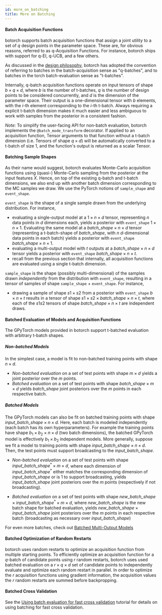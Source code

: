 ```yaml
---
id: more_on_batching
title: More on Batching
---
```



#### Batch Acquisition Functions

botorch supports batch acquisition functions that assign a joint utility to a
set of $q$ design points in the parameter space. These are, for obvious reasons,
referred to as q-Acquisition Functions. For instance, botorch ships with support
for q-EI, q-UCB, and a few others.

As discussed in the
[design philosophy](design_philosophy#batching-batching-batching),
botorch has adopted the convention of referring to batches in the
batch-acquisition sense as "q-batches", and to batches in the torch
batch-evaluation sense as "t-batches".

Internally, q-batch acquisition functions operate on input tensors of shape
$b \times q \times d$, where $b$ is the number of t-batches, $q$ is the number
of design points to be considered concurrently, and $d$ is the dimension of the
parameter space. Their output is a one-dimensional tensor with $b$ elements,
with the $i$-th element corresponding to the $i$-th t-batch. Always requiring a
explicit t-batch dimension makes it much easier and less ambiguous to work with
samples from the posterior in a consistent fashion.

*Note:* To simplify the user-facing API for non-batch evaluation, botorch
implements the `@batch_mode_transform` decorator. If applied to an acquisition
function, Tensor arguments to that function without a t-batch dimension (i.e. Tensors of shape $q \times d$) will be automatically converted to a t-batch of size 1, and the function's output is returned as a scalar Tensor.


#### Batching Sample Shapes

As their name would suggest, botorch evaluates Monte-Carlo acquisition functions
using (quasi-) Monte-Carlo sampling from the posterior at the input features
$X$. Hence, on top of the existing q-batch and t-batch dimensions, we also end
up with another batch dimension corresponding to the MC samples we draw.
We use the PyTorch notions of `sample_shape` and `event_shape`.

`event_shape` is the shape of a single sample drawn from the underlying
distribution. For instance,
- evaluating a single-output model at a $1 \times n \times d$ tensor,
representing $n$ data points in $d$ dimensions each, yields a posterior with
`event_shape` $1 \times n \times 1$. Evaluating the same model at a
$\textit{batch_shape} \times n \times d$ tensor (representing a t-batch-shape of $\textit{batch_shape}$, with $n$
$d$-dimensional data points in each batch) yields a posterior with `event_shape`
$\textit{batch_shape} \times n \times 1$.
- evaluating a multi-output model with $t$ outputs at a $\textit{batch_shape} \times n \times d$
tensor yields a posterior with `event_shape` $\textit{batch_shape} \times n \times t$.
- recall from the previous section that internally, all acquisition functions
are evaluated using a single t-batch dimension.

`sample_shape` is the shape (possibly multi-dimensional) of the samples drawn
*independently* from the distribution with `event_shape`, resulting in a tensor
of samples of shape `sample_shape` + `event_shape`. For instance,
- drawing a sample of shape $s1 \times s2$ from a posterior with `event_shape`
$b \times n \times t$ results in a tensor of shape
$s1 \times s2 \times \textit{batch_shape} \times n \times t$, where each of the $s1 s2$ tensors of
shape $\textit{batch_shape} \times n \times t$ are independent draws.



#### Batched Evaluation of Models and Acquisition Functions
The GPyTorch models provided in botorch support t-batched evaluation with arbitrary t-batch shapes.

##### Non-batched Models

In the simplest case, a model is fit to non-batched training points with shape $n \times d$. 
* *Non-batched evaluation* on a set of test points with shape $m \times d$ yields a joint posterior over the $m$ points.
* *Batched evaluation* on a set of test points with shape $\textit{batch_shape} \times m \times d$ yields $\textit{batch_shape}$ joint posteriors over the $m$ points in each respective batch.

##### Batched Models
The GPyTorch models can also be fit on batched training points with shape $\textit{input_batch_shape} \times n \times d$. Here, each batch is modeled independently (each batch has its own hyperparameters). For example the training points have shape $b_1 \times b_2 \times n \times d$ (two batch dimensions), the batched GPyTorch model is effectively $b_1 \times b_2$ independent models. More generally, suppose we fit a model to training points with shape $\textit{input_batch_shape} \times n \times d$. Then, the test points must support broadcasting to the $\textit{input_batch_shape}$. 

* *Non-batched evaluation* on a set of test points with shape $\textit{input_batch_shape}^* \times m \times d$, where each dimension of $\textit{input_batch_shape}^*$ either matches the corresponding dimension of $\textit{input_batch_shape}$ or is 1 to support broadcasting, yields $\textit{input_batch_shape}$ joint posteriors over the $m$ points (respectively if not broadcasting).

* *Batched evaluation* on a set of test points with shape $\textit{new_batch_shape} \times \textit{input_batch_shape}^* \times m \times d$, where $\textit{new_batch_shape}$ is the new batch shape for batched evaluation, yields $\textit{new_batch_shape} \times \textit{input_batch_shape}$ joint posteriors over the $m$ points in each respective batch (broadcasting as necessary over $\textit{input_batch_shape}$)

For even more batches, check out [Batched Multi-Output Models](mtmo_models)


#### Batched Optimization of Random Restarts
botorch uses random restarts to optimize an acquisition function from multiple starting points. To efficiently optimize an acquisition function for a $q$-batch of candidate points using $r$ random restarts, botorch uses used batched evaluation on a $r \times q \times d$ set of candidate points to independently evaluate and optimize each random restart in parallel. In order to optimize the $r$ acquisition functions using gradient information, the acquisition values the $r$ random restarts are summed before backpropping.

#### Batched Cross Validation
See the [Using batch evaluation for fast cross validation](../tutorials/batch_mode_cross_validation) tutorial for details on using batching for fast cross validation.
